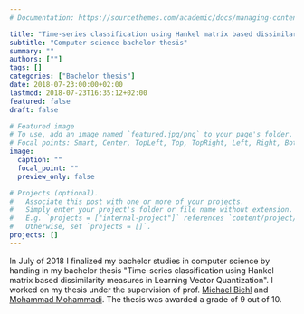 ```yaml
---
# Documentation: https://sourcethemes.com/academic/docs/managing-content/

title: "Time-series classification using Hankel matrix based dissimilarity measures in Learning Vector Quantization"
subtitle: "Computer science bachelor thesis"
summary: ""
authors: [""]
tags: []
categories: ["Bachelor thesis"]
date: 2018-07-23:00:00+02:00
lastmod: 2018-07-23T16:35:12+02:00
featured: false
draft: false

# Featured image
# To use, add an image named `featured.jpg/png` to your page's folder.
# Focal points: Smart, Center, TopLeft, Top, TopRight, Left, Right, BottomLeft, Bottom, BottomRight.
image:
  caption: ""
  focal_point: ""
  preview_only: false

# Projects (optional).
#   Associate this post with one or more of your projects.
#   Simply enter your project's folder or file name without extension.
#   E.g. `projects = ["internal-project"]` references `content/project/deep-learning/index.md`.
#   Otherwise, set `projects = []`.
projects: []
---
```

In July of 2018 I finalized my bachelor studies in computer science by handing in my bachelor thesis "Time-series classification using Hankel matrix based dissimilarity measures in Learning Vector Quantization". I worked on my thesis under the supervision of prof. [Michael Biehl](https://www.rug.nl/staff/m.biehl/) and [Mohammad Mohammadi](https://www.rug.nl/staff/m.mohammadi/research). The thesis was awarded a grade of 9 out of 10. 
